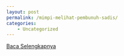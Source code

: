 ```yaml
---
layout: post
permalink: /mimpi-melihat-pembunuh-sadis/
categories:
    - Uncategorized
---
```


[Baca Selengkapnya](/08)